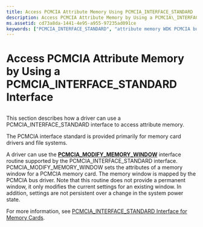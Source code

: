 ```yaml
---
title: Access PCMCIA Attribute Memory Using PCMCIA_INTERFACE_STANDARD
description: Access PCMCIA Attribute Memory by Using a PCMCIA\_INTERFACE\_STANDARD Interface
ms.assetid: cd73a8da-1441-4e95-a955-97235ad091ce
keywords: ["PCMCIA_INTERFACE_STANDARD", "attribute memory WDK PCMCIA bus , PCMCIA_INTERFACE_STANDARD interface"]
---
```


# Access PCMCIA Attribute Memory by Using a PCMCIA\_INTERFACE\_STANDARD Interface


## <a href="" id="ddk-access-pcmcia-attribute-memory-by-using-a-pcmcia-interface-standar"></a>


This section describes how a driver can use a PCMCIA\_INTERFACE\_STANDARD interface to access attribute memory.

The PCMCIA interface standard is provided primarily for memory card drivers and file systems.

A driver can use the [**PCMCIA\_MODIFY\_MEMORY\_WINDOW**](https://msdn.microsoft.com/library/windows/hardware/ff537610) interface routine supported by the PCMCIA\_INTERFACE\_STANDARD interface. PCMCIA\_MODIFY\_MEMORY\_WINDOW sets the attributes of a memory window for a PCMCIA memory card. The memory window is mapped by the PCMCIA bus driver. Note that this routine does not provide a permanent window, it only modifies the current settings for an existing window. In addition, settings are not persistent over a change in the system power state.

For more information, see [PCMCIA\_INTERFACE\_STANDARD Interface for Memory Cards](https://msdn.microsoft.com/library/windows/hardware/ff537606).

 

 





